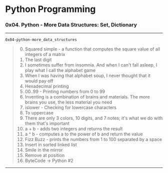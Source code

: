 # Python Programming
### 0x04. Python - More Data Structures: Set, Dictionary
---
`0x04-python-more_data_structures`
> 0. Squared simple - a function that computes the square value of all integers of a matrix
> 1. The last digit
> 2. I sometimes suffer from insomnia. And when I can't fall asleep, I play what I call the alphabet game
> 3. When I was having that alphabet soup, I never thought that it would pay off
> 4. Hexadecimal printing
> 5. 00..99 - Printing numbers from 0 to 99
> 6. Inventing is a combination of brains and materials. The more brains you use, the less material you need
> 7. islower - Checking for lowercase characters
> 8. To uppercase
> 9. There are only 3 colors, 10 digits, and 7 notes; it's what we do with them that's important
> 10. a + b - adds two integers and returns the result
> 11. a ^ b - computes a to the power of b and return the value
> 12. Fizz Buzz - prints the numbers from 1 to 100 separated by a space
> 13. Insert in sorted linked list
> 14. Smile in the mirror
> 15. Remove at position
> 16. ByteCode -> Python #2
---
